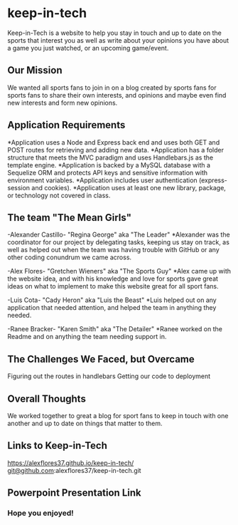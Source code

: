 # keep-in-tech
Keep-in-Tech is a website to help you stay in touch and up to date on the sports that interest you as well as write about your opinions you have about a game you just watched, or an upcoming game/event.

## Our Mission
We wanted all sports fans to join in on a blog created by sports fans for sports fans to share their own interests, and opinions and maybe even find new interests and form new opinions.

## Application Requirements
*Application uses a Node and Express back end and uses both GET and POST routes for retrieving and adding new data.
*Application has a folder structure that meets the MVC paradigm and uses Handlebars.js as the template engine.
*Application is backed by a MySQL database with a Sequelize ORM and protects API keys and sensitive information with environment variables.
*Application includes user authentication (express-session and cookies).
*Application uses at least one new library, package, or technology not covered in class.

## The team "The Mean Girls"
-Alexander Castillo- "Regina George" aka "The Leader"
    *Alexander was the coordinator for our project by delegating tasks, keeping us stay on track, as well as helped out when the team was having trouble with GitHub or any other coding conundrum we came across.

-Alex Flores- "Gretchen Wieners" aka "The Sports Guy"
    *Alex came up with the website idea, and with his knowledge and love for sports gave great ideas on what to implement to make this website great for all sport fans.

-Luis Cota- "Cady Heron" aka "Luis the Beast"
    *Luis helped out on any application that needed attention, and helped the team in anything they needed.

-Ranee Bracker- "Karen Smith" aka "The Detailer"
    *Ranee worked on the Readme and on anything the team needing support in.

## The Challenges We Faced, but Overcame

Figuring out the routes in handlebars
Getting our code to deployment

## Overall Thoughts
We worked together to great a blog for sport fans to keep in touch with one another and up to date on things that matter to them.

## Links to Keep-in-Tech
https://alexflores37.github.io/keep-in-tech/
git@github.com:alexflores37/keep-in-tech.git

## Powerpoint Presentation Link

### Hope you enjoyed!